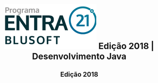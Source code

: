 <h1 align="center">
  <img src="uploads/Entra21-3-300x283.png" alt="Programa Entra21">
  Edição 2018 | Desenvolvimento Java
</h1>
<h2 align="center">
  Edição 2018
</h2>

